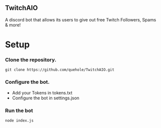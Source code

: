 ## TwitchAIO
A discord bot that allows its users to give out free Twitch Followers, Spams & more!

# Setup

### Clone the repository.
```
git clone https://github.com/quehole/TwitchAIO.git
```

### Configure the bot.
- Add your Tokens in tokens.txt
- Configure the bot in settings.json

### Run the bot 
```
node index.js
```
